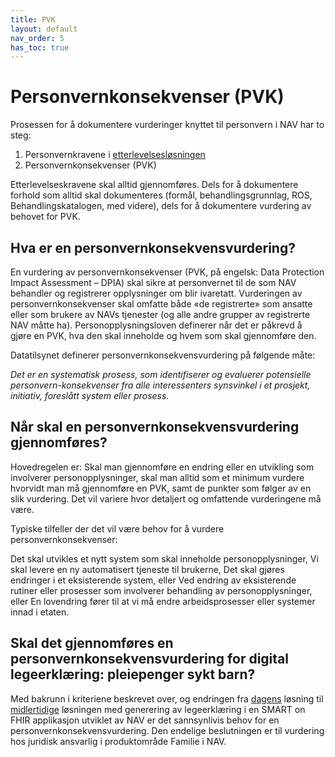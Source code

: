 ```yaml
---
title: PVK
layout: default
nav_order: 5
has_toc: true
---
```


# Personvernkonsekvenser (PVK)

Prosessen for å dokumentere vurderinger knyttet til personvern i NAV har to steg:
1. Personvernkravene i [etterlevelsesløsningen](etterlevelse.md)
2. Personvernkonsekvenser (PVK)

Etterlevelseskravene skal alltid gjennomføres. Dels for å dokumentere forhold som alltid skal dokumenteres (formål, behandlingsgrunnlag, ROS, Behandlingskatalogen, med videre), dels for å dokumentere vurdering av behovet for PVK.

## Hva er en personvernkonsekvensvurdering?
En vurdering av personvernkonsekvenser (PVK, på engelsk: Data Protection Impact Assessment – DPIA) skal sikre at personvernet til de som NAV behandler og registrerer opplysninger om blir ivaretatt. Vurderingen av personvernkonsekvenser skal omfatte både «de registrerte» som ansatte eller som brukere av NAVs tjenester (og alle andre grupper av registrerte NAV måtte ha). Personopplysningsloven definerer når det er påkrevd å gjøre en PVK, hva den skal inneholde og hvem som skal gjennomføre den.

Datatilsynet definerer personvernkonsekvensvurdering på følgende måte:

_Det er en systematisk prosess, som identifiserer og evaluerer potensielle personvern-konsekvenser fra alle interessenters synsvinkel i et prosjekt, initiativ, foreslått system eller prosess._


## Når skal en personvernkonsekvensvurdering gjennomføres?
Hovedregelen er: Skal man gjennomføre en endring eller en utvikling som involverer personopplysninger, skal man alltid som et minimum vurdere hvorvidt man må gjennomføre en PVK, samt de punkter som følger av en slik vurdering. Det vil variere hvor detaljert og omfattende vurderingene må være.

Typiske tilfeller der det vil være behov for å vurdere personvernkonsekvenser:

Det skal utvikles et nytt system som skal inneholde personopplysninger,
Vi skal levere en ny automatisert tjeneste til brukerne,
Det skal gjøres endringer i et eksisterende system, eller
Ved endring av eksisterende rutiner eller prosesser som involverer behandling av personopplysninger, eller
En lovendring fører til at vi må endre arbeidsprosesser eller systemer innad i etaten.

## Skal det gjennomføres en personvernkonsekvensvurdering for digital legeerklæring: pleiepenger sykt barn?
Med bakrunn i kriteriene beskrevet over, og endringen fra [dagens](funksjonell-dokumentasjon/as-is.md) løsning til [midlertidige](funksjonell-dokumentasjon/0-5.md) løsningen med generering av legeerklæring i en SMART on FHIR applikasjon utviklet av NAV er det sannsynlivis behov for en personvernkonsekvensvurdering. Den endelige beslutningen er til vurdering hos juridisk ansvarlig i produktområde Familie i NAV.
